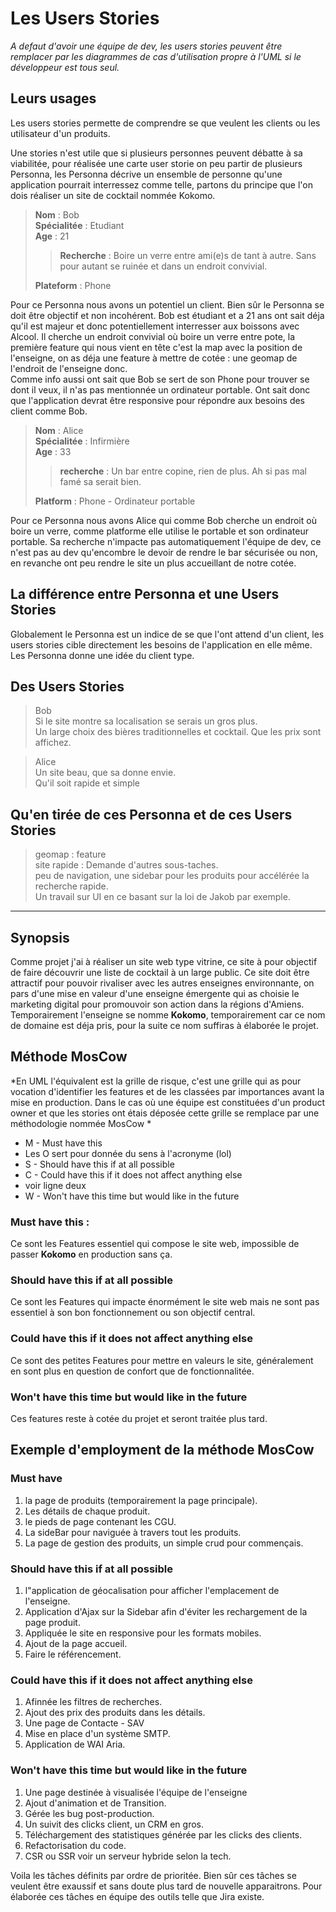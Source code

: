 # Les Users Stories
*A defaut d'avoir une équipe de dev, les users stories peuvent être remplacer par les diagrammes de cas d'utilisation propre à l'UML si le développeur est tous seul.*

## Leurs usages
Les users stories permette de comprendre se que veulent les clients ou les utilisateur d'un produits.

Une stories n'est utile que si plusieurs personnes peuvent débatte à sa viabilitée, pour réalisée une carte user storie on peu partir de plusieurs Personna, les Personna décrive un ensemble de personne qu'une application pourrait interressez comme telle, partons du principe que l'on dois réaliser un site de cocktail nommée Kokomo.

>**Nom** : Bob   
**Spécialitée** : Etudiant   
**Age** : 21 
>>**Recherche** : Boire un verre entre ami(e)s de tant à autre. Sans pour autant se ruinée et dans un endroit convivial.
>
>**Plateform** : Phone
>

Pour ce Personna nous avons un potentiel un client. Bien sûr le Personna se doit être objectif et non incohérent. Bob est étudiant et a 21 ans ont sait déja qu'il est majeur et donc potentiellement interresser aux boissons avec Alcool. Il cherche un endroit convivial où boire un verre entre pote, la première feature qui nous vient en tête c'est la map avec la position de l'enseigne, on as déja une feature à mettre de cotée : une geomap de l'endroit de l'enseigne donc.  
Comme info aussi ont sait que Bob se sert de son Phone pour trouver se dont il veux, il n'as pas mentionnée un ordinateur portable. Ont sait donc que l'application devrat être responsive pour répondre aux besoins des client comme Bob.

>**Nom** : Alice  
**Spécialitée** : Infirmière  
**Age** : 33  
>>**recherche** : Un bar entre copine, rien de plus. Ah si pas mal famé sa serait bien.
>
>**Platform** : Phone - Ordinateur portable

Pour ce Personna nous avons Alice qui comme Bob cherche un endroit où boire un verre, comme platforme elle utilise le portable et son ordinateur portable. Sa recherche n'impacte pas automatiquement l'équipe de dev, ce n'est pas au dev qu'encombre le devoir de rendre le bar sécurisée ou non, en revanche ont peu rendre le site un plus accueillant de notre cotée.   


## La différence entre Personna et une Users Stories
Globalement le Personna est un indice de se que l'ont attend d'un client, les users stories cible directement les besoins de l'application en elle même. Les Personna donne une idée du client type.

## Des Users Stories
> Bob   
> Si le site montre sa localisation se serais un gros plus.  
> Un large choix des bières traditionnelles et cocktail.
> Que les prix sont affichez.

> Alice  
> Un site beau, que sa donne envie.  
> Qu'il soit rapide et simple

## Qu'en tirée de ces Personna et de ces Users Stories
> geomap : feature  
> site rapide : Demande d'autres sous-taches.    
> peu de navigation, une sidebar pour les produits pour accélérée la recherche rapide.   
> Un travail sur UI en ce basant sur la loi de Jakob par exemple.

_____

## Synopsis
Comme projet j'ai à réaliser un site web type vitrine, ce site à pour objectif de faire découvrir une liste de cocktail à un large public. Ce site doit être attractif pour pouvoir rivaliser avec les autres enseignes environnante, on pars d'une mise en valeur d'une enseigne émergente qui as choisie le marketing digital pour promouvoir son action dans la régions d'Amiens. Temporairement l'enseigne se nomme **Kokomo**, temporairement car ce nom de domaine est déja pris, pour la suite ce nom suffiras à élaborée le projet.

## Méthode MosCow
*En UML l'équivalent est la grille de risque, c'est une grille qui as pour vocation d'identifier les features et de les classées par importances avant la mise en production. Dans le cas où une équipe est constituées d'un product owner et que les stories ont étais déposée cette grille se remplace par une méthodologie nommée MosCow *

- M - Must have this
- Les O sert pour donnée du sens à l'acronyme (lol)
- S - Should have this if at all possible
- C - Could have this if it does not affect anything else
- voir ligne deux
- W - Won't have this time but would like in the future

### Must have this :
Ce sont les Features essentiel qui compose le site web, impossible de passer **Kokomo** en production sans ça.

### Should have this if at all possible
Ce sont les Features qui impacte énormément le site web mais ne sont pas essentiel à son bon fonctionnement ou son objectif central.

### Could have this if it does not affect anything else
Ce sont des petites Features pour mettre en valeurs le site, généralement en sont plus en question de confort que de fonctionnalitée. 

### Won't have this time but would like in the future
Ces features reste à cotée du projet et seront traitée plus tard.


## Exemple d'employment de la méthode MosCow

### Must have
1. la page de produits (temporairement la page principale).
2. Les détails de chaque produit.
3. le pieds de page contenant les CGU.
4. La sideBar pour naviguée à travers tout les produits.
5. La page de gestion des produits, un simple crud pour commençais.

### Should have this if at all possible
1. l"application de géocalisation pour afficher l'emplacement de l'enseigne.
2. Application d'Ajax sur la Sidebar afin d'éviter les rechargement de la page produit.
3. Appliquée le site en responsive pour les formats mobiles.
4. Ajout de la page accueil.
5. Faire le référencement.

### Could have this if it does not affect anything else
1. Afinnée les filtres de recherches.
2. Ajout des prix des produits dans les détails.
3. Une page de Contacte - SAV
4. Mise en place d'un système SMTP.
5. Application de WAI Aria.

### Won't have this time but would like in the future
1. Une page destinée à visualisée l'équipe de l'enseigne
2. Ajout d'animation et de Transition.
3. Gérée les bug post-production. 
4. Un suivit des clicks client, un CRM en gros.
5. Téléchargement des statistiques générée par les clicks des clients.
6. Refactorisation du code.
7. CSR ou SSR voir un serveur hybride selon la tech.


Voila les tâches définits par ordre de prioritée. Bien sûr ces tâches se veulent être exaussif et sans doute plus tard de nouvelle apparaitrons. Pour élaborée ces tâches en équipe des outils telle que Jira existe.